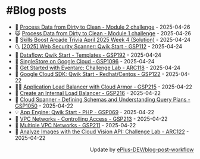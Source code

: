 # #Blog posts
<!-- BLOG-POST-LIST:START -->
- 🧰 [Process Data from Dirty to Clean - Module 2 challenge](https://eplus.dev/process-data-from-dirty-to-clean-module-2-challenge) - 2025-04-26
- 😺 [Process Data from Dirty to Clean - Module 1 challenge](https://eplus.dev/process-data-from-dirty-to-clean-module-1-challenge) - 2025-04-26
- 🗽 [Skills Boost Arcade Trivia April 2025 Week 4 &lpar;Solution&rpar;](https://eplus.dev/skills-boost-arcade-trivia-april-2025-week-4-solution) - 2025-04-24
- 🌜 [[2025] Web Security Scanner: Qwik Start - GSP112](https://eplus.dev/2025-web-security-scanner-qwik-start-gsp112) - 2025-04-24
- 📝 [Dataflow: Qwik Start - Templates - GSP192](https://eplus.dev/dataflow-qwik-start-templates-gsp192) - 2025-04-24
- 🚀 [SingleStore on Google Cloud - GSP1096](https://eplus.dev/singlestore-on-google-cloud-gsp1096) - 2025-04-24
- 💼 [Get Started with Eventarc: Challenge Lab - ARC118](https://eplus.dev/get-started-with-eventarc-challenge-lab-arc118) - 2025-04-24
- 🦣 [Google Cloud SDK: Qwik Start - Redhat/Centos - GSP122](https://eplus.dev/google-cloud-sdk-qwik-start-redhatcentos-gsp122) - 2025-04-22
- 👨‍🏫 [Application Load Balancer with Cloud Armor - GSP215](https://eplus.dev/application-load-balancer-with-cloud-armor-gsp215) - 2025-04-22
- 🔭 [Create an Internal Load Balancer - GSP216](https://eplus.dev/create-an-internal-load-balancer-gsp216) - 2025-04-22
- 🤡 [Cloud Spanner - Defining Schemas and Understanding Query Plans - GSP1050](https://eplus.dev/cloud-spanner-defining-schemas-and-understanding-query-plans-gsp1050) - 2025-04-22
- 💡 [App Engine: Qwik Start - PHP - GSP069](https://eplus.dev/app-engine-qwik-start-php-gsp069) - 2025-04-22
- 🦣 [VPC Networks - Controlling Access - GSP213](https://eplus.dev/vpc-networks-controlling-access-gsp213) - 2025-04-22
- 💪 [Multiple VPC Networks - GSP211](https://eplus.dev/multiple-vpc-networks-gsp211) - 2025-04-22
- 🤡 [Analyze Images with the Cloud Vision API: Challenge Lab - ARC122](https://eplus.dev/analyze-images-with-the-cloud-vision-api-challenge-lab-arc122) - 2025-04-22<!-- BLOG-POST-LIST:END -->
<div align="right">
  Update by <a target="_blank"
    href="https://github.com/ePlus-DEV/blog-post-workflow">ePlus-DEV/blog-post-workflow</a>
</div>
